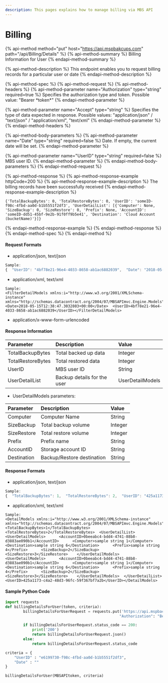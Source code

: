 ```yaml
---
description: This pages explains how to manage billing via MBS API
---
```


# Billing

{% api-method method="put" host="https://api.mspbakcups.com" path="/api/Billing/Details" %}
{% api-method-summary %}
Billing Information for User
{% endapi-method-summary %}

{% api-method-description %}
This endpoint enables you to request billing records for a particular user or date
{% endapi-method-description %}

{% api-method-spec %}
{% api-method-request %}
{% api-method-headers %}
{% api-method-parameter name="Authorization" type="string" required=true %}
Specifies the authorization type and token. Possible value: "Bearer \*token\*"
{% endapi-method-parameter %}

{% api-method-parameter name="Accept" type="string" %}
Specifies the type of data expected in response. Possible values:  "application/json" / "text/json" / "application/xml", "text/xml"
{% endapi-method-parameter %}
{% endapi-method-headers %}

{% api-method-body-parameters %}
{% api-method-parameter name="Date" type="string" required=false %}
Date. If empty, the current date will be set.
{% endapi-method-parameter %}

{% api-method-parameter name="UserID" type="string" required=false %}
MBS user ID.
{% endapi-method-parameter %}
{% endapi-method-body-parameters %}
{% endapi-method-request %}

{% api-method-response %}
{% api-method-response-example httpCode=200 %}
{% api-method-response-example-description %}
The billing records have been successfully received
{% endapi-method-response-example-description %}

```
{'TotalBackupBytes': 0, 'TotalRestoreBytes': 0, 'UserID': 'someID-f98c-4fbd-aa0d-b1b5551f2df3', 'UserDetailList': [{'Computer': None, 'SizeBackup': 0, 'SizeRestore': 0, 'Prefix': None, 'AccountID': 'someID-dd51-45bf-9e2b-91f0ff9b5e41', 'Destination': 'Cloud Account (bucketName)'}]}
```
{% endapi-method-response-example %}
{% endapi-method-response %}
{% endapi-method-spec %}
{% endapi-method %}

#### Request Formats

* application/json, text/json

```javascript
Sample:
{  "UserID": "4bf78e21-96e4-4033-8658-ab1ac6882039",  "Date": "2018-05-15T12:38:47.3032803+00:00"}
```

* application/xml, text/xml

```markup
Sample:
<FilterDetailModels xmlns:i="http://www.w3.org/2001/XMLSchema-instance" xmlns="http://schemas.datacontract.org/2004/07/MBSAPImvc.Engine.Models">  <Date>2018-05-15T12:38:47.3032803+00:00</Date>  <UserID>4bf78e21-96e4-4033-8658-ab1ac6882039</UserID></FilterDetailModels>
```

* application/x-www-form-urlencoded

#### Response Information

| Parameter | Description | Value |
| :--- | :--- | :--- |
| TotalBackupBytes | Total backed up data | Integer |
| TotalRestoreBytes | Total restored data | Integer |
| UserID | MBS user ID | String |
| UserDetailList | Backup details for the user | UserDetailModels |

* UserDetailModels parameters:

| Parameter | Description | Value |
| :--- | :--- | :--- |
| Computer | Computer Name | String |
| SizeBackup | Total backup volume | Integer |
| SizeRestore | Total restore volume | Integer |
| Prefix | Prefix name | String |
| AccountID | Storage account ID | String |
| Destination | Backup/Restore destination | String |

#### Response Formats

* application/json, text/json

```javascript
Sample:
{  "TotalBackupBytes": 1,  "TotalRestoreBytes": 2,  "UserID": "425a1173-c4a2-48d3-96fc-59f367bf7a2b",  "UserDetailList": [    {      "Computer": "sample string 1",      "SizeBackup": 2,      "SizeRestore": 3,      "Prefix": "sample string 4",      "AccountID": "0beeabc4-bdd4-4741-88b8-d3883ae090b1",      "Destination": "sample string 6"    },    {      "Computer": "sample string 1",      "SizeBackup": 2,      "SizeRestore": 3,      "Prefix": "sample string 4",      "AccountID": "0beeabc4-bdd4-4741-88b8-d3883ae090b1",      "Destination": "sample string 6"    }  ]}
```

* application/xml, text/xml

```markup
Sample:
<DetailModels xmlns:i="http://www.w3.org/2001/XMLSchema-instance" xmlns="http://schemas.datacontract.org/2004/07/MBSAPImvc.Engine.Models">  <TotalBackupBytes>1</TotalBackupBytes>  <TotalRestoreBytes>2</TotalRestoreBytes>  <UserDetailList>    <UserDetailModels>      <AccountID>0beeabc4-bdd4-4741-88b8-d3883ae090b1</AccountID>      <Computer>sample string 1</Computer>      <Destination>sample string 6</Destination>      <Prefix>sample string 4</Prefix>      <SizeBackup>2</SizeBackup>      <SizeRestore>3</SizeRestore>    </UserDetailModels>    <UserDetailModels>      <AccountID>0beeabc4-bdd4-4741-88b8-d3883ae090b1</AccountID>      <Computer>sample string 1</Computer>      <Destination>sample string 6</Destination>      <Prefix>sample string 4</Prefix>      <SizeBackup>2</SizeBackup>      <SizeRestore>3</SizeRestore>    </UserDetailModels>  </UserDetailList>  <UserID>425a1173-c4a2-48d3-96fc-59f367bf7a2b</UserID></DetailModels>
```

#### Sample Python Code

```python
import requests
def billingDetailsForUser(token, criteria):
		billingDetailsForUserRequest = requests.put('https://api.mspbackups.com/api/Billing/Details', headers = {"Accept" : "application/json",
												   "Authorization": "Bearer " + token}, json = criteria)

		if billingDetailsForUserRequest.status_code == 200:
			print('200')
			return billingDetailsForUserRequest.json()
		else:
			return billingDetailsForUserRequest.status_code

criteria = {
	"UserID" : "e6199730-f98c-4fbd-aa0d-b1b5551f2df3",
	"Date" : ""
}

billingDetailsForUser(MBSAPItoken, criteria)
```



